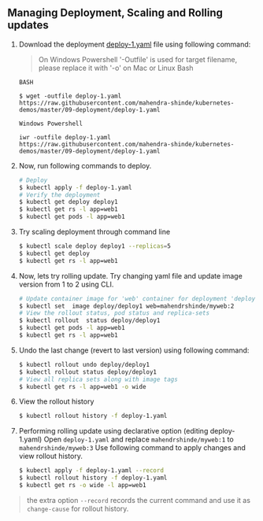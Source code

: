 ## Managing Deployment, Scaling and Rolling updates

1.  Download the  deployment [deploy-1.yaml](./deploy-1.yaml) file using following command:

    > On Windows Powershell '-Outfile' is used for target filename, please replace it with '-o' on Mac or Linux Bash

    `BASH`
    ```
    $ wget -outfile deploy-1.yaml https://raw.githubusercontent.com/mahendra-shinde/kubernetes-demos/master/09-deployment/deploy-1.yaml

    ```
    `Windows Powershell`
    ```
    iwr -outfile deploy-1.yaml https://raw.githubusercontent.com/mahendra-shinde/kubernetes-demos/master/09-deployment/deploy-1.yaml
    ```
   
3.  Now, run following commands to deploy.

    ```bash
    # Deploy
    $ kubectl apply -f deploy-1.yaml
    # Verify the deployment
    $ kubectl get deploy deploy1
    $ kubectl get rs -l app=web1
    $ kubectl get pods -l app=web1
    ```

4.  Try scaling deployment through command line

    ```bash
    $ kubectl scale deploy deploy1 --replicas=5  
    $ kubectl get deploy
    $ kubectl get rs -l app=web1
    ```

5.  Now, lets try rolling update. Try changing yaml file and update image version from 1 to 2 using CLI.

    ```bash
    # Update container image for 'web' container for deployment 'deploy1'
    $ kubectl set  image deploy/deploy1 web=mahendrshinde/myweb:2
    # View the rollout status, pod status and replica-sets
    $ kubectl rollout  status deploy/deploy1  
    $ kubectl get pods -l app=web1
    $ kubectl get rs -l app=web1
    ```

6.  Undo the last change (revert to last version) using following command:

    ```bash
    $ kubectl rollout undo deploy/deploy1    
    $ kubectl rollout status deploy/deploy1
    # View all replica sets along with image tags
    $ kubectl get rs -l app=web1 -o wide
    ```

7.  View the rollout history

    ```bash
    $ kubectl rollout history -f deploy-1.yaml
    ```

8.  Performing rolling update using declarative option (editing deploy-1.yaml)
    Open `deploy-1.yaml` and replace `mahendrshinde/myweb:1` to `mahendrshinde/myweb:3`
    Use following command to apply changes and view rollout history.

    ```bash
    $ kubectl apply -f deploy-1.yaml --record
    $ kubectl rollout history -f deploy-1.yaml
    $ kubectl get rs -o wide -l app=web1
    ```
    
> the extra option `--record` records the current command and use it as `change-cause` for rollout history.
